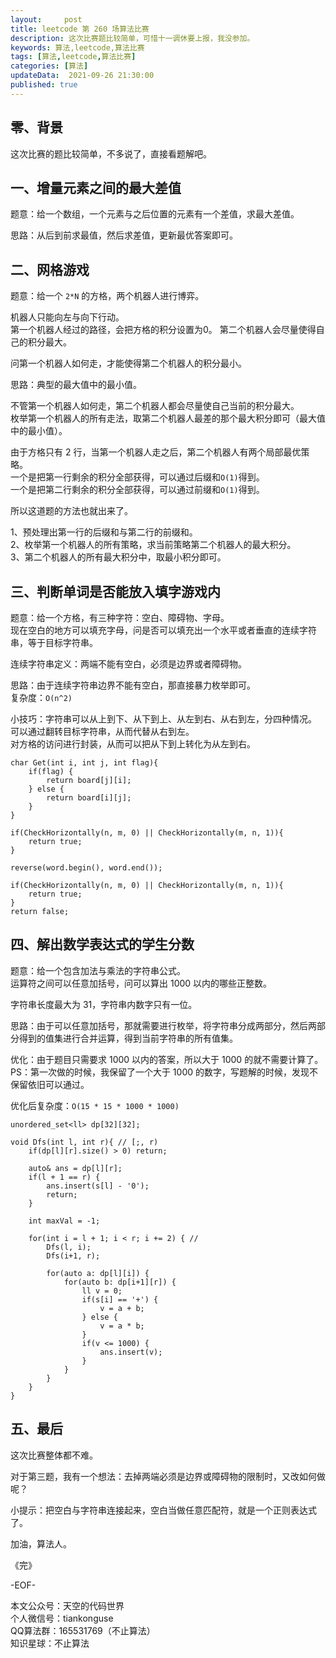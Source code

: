 ```yaml
---   
layout:     post  
title: leetcode 第 260 场算法比赛  
description: 这次比赛题比较简单，可惜十一调休要上报，我没参加。     
keywords: 算法,leetcode,算法比赛  
tags: [算法,leetcode,算法比赛]    
categories: [算法]  
updateData:  2021-09-26 21:30:00  
published: true  
---  
```



## 零、背景  


这次比赛的题比较简单，不多说了，直接看题解吧。  


## 一、增量元素之间的最大差值  


题意：给一个数组，一个元素与之后位置的元素有一个差值，求最大差值。  


思路：从后到前求最值，然后求差值，更新最优答案即可。  


## 二、网格游戏  


题意：给一个  `2*N` 的方格，两个机器人进行博弈。  


机器人只能向左与向下行动。  
第一个机器人经过的路径，会把方格的积分设置为0。 
第二个机器人会尽量使得自己的积分最大。  


问第一个机器人如何走，才能使得第二个机器人的积分最小。  



思路：典型的最大值中的最小值。  


不管第一个机器人如何走，第二个机器人都会尽量使自己当前的积分最大。  
枚举第一个机器人的所有走法，取第二个机器人最差的那个最大积分即可（最大值中的最小值）。  



由于方格只有 2 行，当第一个机器人走之后，第二个机器人有两个局部最优策略。  
一个是把第一行剩余的积分全部获得，可以通过后缀和`O(1)`得到。  
一个是把第二行剩余的积分全部获得，可以通过前缀和`O(1)`得到。   


所以这道题的方法也就出来了。  


1、预处理出第一行的后缀和与第二行的前缀和。  
2、枚举第一个机器人的所有策略，求当前策略第二个机器人的最大积分。  
3、第二个机器人的所有最大积分中，取最小积分即可。  



## 三、判断单词是否能放入填字游戏内  


题意：给一个方格，有三种字符：空白、障碍物、字母。  
现在空白的地方可以填充字母，问是否可以填充出一个水平或者垂直的连续字符串，等于目标字符串。  


连续字符串定义：两端不能有空白，必须是边界或者障碍物。  



思路：由于连续字符串边界不能有空白，那直接暴力枚举即可。  
复杂度：`O(n^2)`  


小技巧：字符串可以从上到下、从下到上、从左到右、从右到左，分四种情况。  
可以通过翻转目标字符串，从而代替从右到左。  
对方格的访问进行封装，从而可以把从下到上转化为从左到右。  




```
char Get(int i, int j, int flag){
    if(flag) {
        return board[j][i];
    } else {
        return board[i][j];
    }
}

if(CheckHorizontally(n, m, 0) || CheckHorizontally(m, n, 1)){
    return true;
}

reverse(word.begin(), word.end());

if(CheckHorizontally(n, m, 0) || CheckHorizontally(m, n, 1)){
    return true;
}
return false;
```

## 四、解出数学表达式的学生分数  


题意：给一个包含加法与乘法的字符串公式。  
运算符之间可以任意加括号，问可以算出 1000 以内的哪些正整数。  


字符串长度最大为 31，字符串内数字只有一位。  


思路：由于可以任意加括号，那就需要进行枚举，将字符串分成两部分，然后两部分得到的值集进行合并运算，得到当前字符串的所有值集。  



优化：由于题目只需要求 1000 以内的答案，所以大于 1000 的就不需要计算了。  
PS：第一次做的时候，我保留了一个大于 1000 的数字，写题解的时候，发现不保留依旧可以通过。  


优化后复杂度：`O(15 * 15 * 1000 * 1000)`


```
unordered_set<ll> dp[32][32];

void Dfs(int l, int r){ // [;, r)
    if(dp[l][r].size() > 0) return;

    auto& ans = dp[l][r];
    if(l + 1 == r) {
        ans.insert(s[l] - '0');
        return;
    }

    int maxVal = -1;

    for(int i = l + 1; i < r; i += 2) { // 
        Dfs(l, i);
        Dfs(i+1, r);

        for(auto a: dp[l][i]) {
            for(auto b: dp[i+1][r]) {
                ll v = 0;
                if(s[i] == '+') {
                    v = a + b;
                } else {
                    v = a * b;
                }
                if(v <= 1000) {
                    ans.insert(v);
                }
            }
        }
    }
}
```


## 五、最后  


这次比赛整体都不难。  


对于第三题，我有一个想法：去掉两端必须是边界或障碍物的限制时，又改如何做呢？  


小提示：把空白与字符串连接起来，空白当做任意匹配符，就是一个正则表达式了。  



加油，算法人。  


《完》  


-EOF-  



本文公众号：天空的代码世界  
个人微信号：tiankonguse  
QQ算法群：165531769（不止算法）  
知识星球：不止算法  

